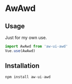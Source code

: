 # AwAwd

## Usage

Just for my own use.

```javascript
import AwAwd from 'aw-ui-awd'
Vue.use(AwAwd)
```

## Installation

```javascript
npm install aw-ui-awd
```


